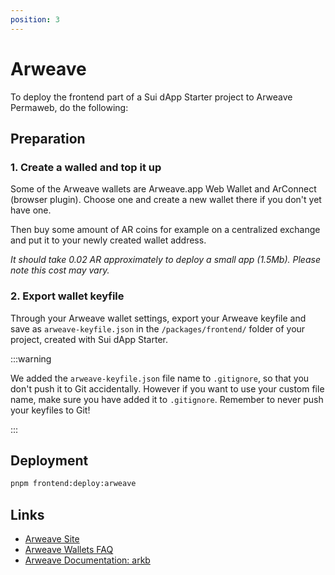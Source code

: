 ```yaml
---
position: 3
---
```


# Arweave

To deploy the frontend part of a Sui dApp Starter project to Arweave Permaweb, do the following:

## Preparation

### 1. Create a walled and top it up

Some of the Arweave wallets are Arweave.app Web Wallet and ArConnect (browser plugin). Choose one and create a new wallet there if you don't yet have one.

Then buy some amount of AR coins for example on a centralized exchange and put it to your newly created wallet address. 

_It should take 0.02 AR approximately to deploy a small app (1.5Mb). Please note this cost may vary._

### 2. Export wallet keyfile

Through your Arweave wallet settings, export your Arweave keyfile and save as `arweave-keyfile.json` in the `/packages/frontend/` folder of your project, created with Sui dApp Starter.

:::warning

We added the `arweave-keyfile.json` file name to `.gitignore`, so that you don't push it to Git accidentally.
However if you want to use your custom file name, make sure you have added it to `.gitignore`.
Remember to never push your keyfiles to Git!

:::

## Deployment

```bash
pnpm frontend:deploy:arweave
```

## Links

* [Arweave Site](https://www.arweave.org/)
* [Arweave Wallets FAQ](https://docs.arweave.org/developers/wallets/wallet-faq)
* [Arweave Documentation: arkb](https://cookbook.arweave.dev/guides/deployment/arkb.html)
